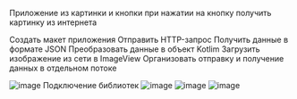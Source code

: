 Приложение из картинки и кнопки при нажатии на кнопку получить картинку из интернета

Создать макет приложения
Отправить HTTP-запрос
Получить данные в формате JSON
Преобразовать данные в объект Kotlim
Загрузить изображение из сети в ImageView
Организовать отправку и получение данных в отдельном потоке

![image](https://user-images.githubusercontent.com/97594452/213116334-92df7e0a-ac36-4ef7-a76e-b9d3b8546085.png)
Подключение библиотек
![image](https://user-images.githubusercontent.com/97594452/213118040-617dc945-bea2-462b-acd5-799b0d28050b.png)
![image](https://user-images.githubusercontent.com/97594452/213118291-f6cd64a6-ccb4-48a1-84b6-9cd152107b4d.png)
![image](https://user-images.githubusercontent.com/97594452/213118552-5d76b9af-d11e-4f9d-82c6-419a3d8b924f.png)
